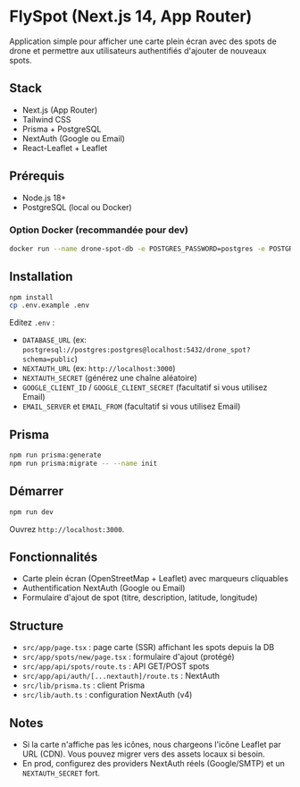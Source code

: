 # FlySpot (Next.js 14, App Router)

Application simple pour afficher une carte plein écran avec des spots de drone et permettre aux utilisateurs authentifiés d'ajouter de nouveaux spots.

## Stack
- Next.js (App Router)
- Tailwind CSS
- Prisma + PostgreSQL
- NextAuth (Google ou Email)
- React-Leaflet + Leaflet

## Prérequis
- Node.js 18+
- PostgreSQL (local ou Docker)

### Option Docker (recommandée pour dev)
```bash
docker run --name drone-spot-db -e POSTGRES_PASSWORD=postgres -e POSTGRES_USER=postgres -e POSTGRES_DB=drone_spot -p 5432:5432 -d postgres:16
```

## Installation
```bash
npm install
cp .env.example .env
```

Editez `.env` :
- `DATABASE_URL` (ex: `postgresql://postgres:postgres@localhost:5432/drone_spot?schema=public`)
- `NEXTAUTH_URL` (ex: `http://localhost:3000`)
- `NEXTAUTH_SECRET` (générez une chaîne aléatoire)
- `GOOGLE_CLIENT_ID` / `GOOGLE_CLIENT_SECRET` (facultatif si vous utilisez Email)
- `EMAIL_SERVER` et `EMAIL_FROM` (facultatif si vous utilisez Email)

## Prisma
```bash
npm run prisma:generate
npm run prisma:migrate -- --name init
```

## Démarrer
```bash
npm run dev
```
Ouvrez `http://localhost:3000`.

## Fonctionnalités
- Carte plein écran (OpenStreetMap + Leaflet) avec marqueurs cliquables
- Authentification NextAuth (Google ou Email)
- Formulaire d'ajout de spot (titre, description, latitude, longitude)

## Structure
- `src/app/page.tsx` : page carte (SSR) affichant les spots depuis la DB
- `src/app/spots/new/page.tsx` : formulaire d'ajout (protégé)
- `src/app/api/spots/route.ts` : API GET/POST spots
- `src/app/api/auth/[...nextauth]/route.ts` : NextAuth
- `src/lib/prisma.ts` : client Prisma
- `src/lib/auth.ts` : configuration NextAuth (v4)

## Notes
- Si la carte n'affiche pas les icônes, nous chargeons l'icône Leaflet par URL (CDN). Vous pouvez migrer vers des assets locaux si besoin.
- En prod, configurez des providers NextAuth réels (Google/SMTP) et un `NEXTAUTH_SECRET` fort.
